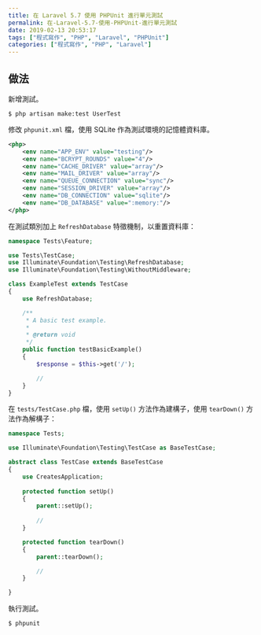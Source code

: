 ```yaml
---
title: 在 Laravel 5.7 使用 PHPUnit 進行單元測試
permalink: 在-Laravel-5.7-使用-PHPUnit-進行單元測試
date: 2019-02-13 20:53:17
tags: ["程式寫作", "PHP", "Laravel", "PHPUnit"]
categories: ["程式寫作", "PHP", "Laravel"]
---
```


## 做法
新增測試。
```
$ php artisan make:test UserTest
```

修改 `phpunit.xml` 檔，使用 SQLite 作為測試環境的記憶體資料庫。
```XML
<php>
    <env name="APP_ENV" value="testing"/>
    <env name="BCRYPT_ROUNDS" value="4"/>
    <env name="CACHE_DRIVER" value="array"/>
    <env name="MAIL_DRIVER" value="array"/>
    <env name="QUEUE_CONNECTION" value="sync"/>
    <env name="SESSION_DRIVER" value="array"/>
    <env name="DB_CONNECTION" value="sqlite"/>
    <env name="DB_DATABASE" value=":memory:"/>
</php>
```

在測試類別加上 `RefreshDatabase` 特徵機制，以重置資料庫：
```PHP
namespace Tests\Feature;

use Tests\TestCase;
use Illuminate\Foundation\Testing\RefreshDatabase;
use Illuminate\Foundation\Testing\WithoutMiddleware;

class ExampleTest extends TestCase
{
    use RefreshDatabase;

    /**
     * A basic test example.
     *
     * @return void
     */
    public function testBasicExample()
    {
        $response = $this->get('/');

        //
    }
}
```

在 `tests/TestCase.php` 檔，使用 `setUp()` 方法作為建構子，使用 `tearDown()` 方法作為解構子：
```PHP
namespace Tests;

use Illuminate\Foundation\Testing\TestCase as BaseTestCase;

abstract class TestCase extends BaseTestCase
{
    use CreatesApplication;
    
    protected function setUp()
    {
        parent::setUp();
        
        //
    }

    protected function tearDown()
    {
        parent::tearDown();

        //
    }

}
```

執行測試。
```
$ phpunit
```
